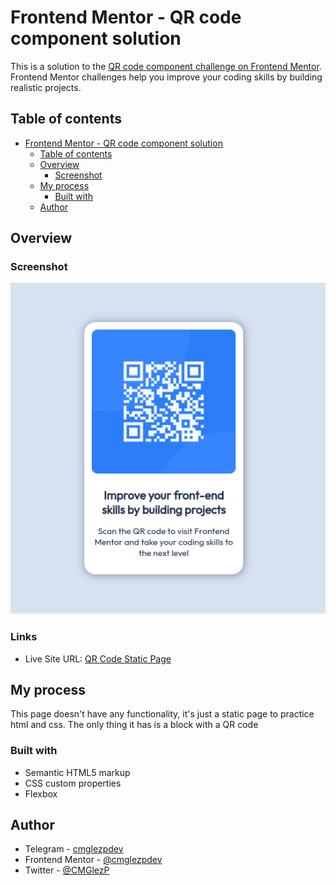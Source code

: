 # Frontend Mentor - QR code component solution

This is a solution to the [QR code component challenge on Frontend Mentor](https://www.frontendmentor.io/challenges/qr-code-component-iux_sIO_H). Frontend Mentor challenges help you improve your coding skills by building realistic projects.

## Table of contents

- [Frontend Mentor - QR code component solution](#frontend-mentor---qr-code-component-solution)
  - [Table of contents](#table-of-contents)
  - [Overview](#overview)
    - [Screenshot](#screenshot)
  - [My process](#my-process)
    - [Built with](#built-with)
  - [Author](#author)

## Overview

### Screenshot

![qr-code](./screenshot.png)

### Links

- Live Site URL: [QR Code Static Page](https://qr-code-static-page.netlify.app)

## My process

This page doesn't have any functionality, it's just a static page to practice html and css.
The only thing it has is a block with a QR code

### Built with

- Semantic HTML5 markup
- CSS custom properties
- Flexbox

## Author

- Telegram - [cmglezpdev](https://t.me/cmglezpdev)
- Frontend Mentor - [@cmglezpdev](https://www.frontendmentor.io/profile/cmglezpdev)
- Twitter - [@CMGlezP](https://www.twitter.com/CMGlezP)
